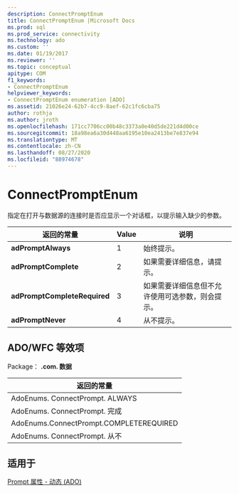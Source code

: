 ```yaml
---
description: ConnectPromptEnum
title: ConnectPromptEnum |Microsoft Docs
ms.prod: sql
ms.prod_service: connectivity
ms.technology: ado
ms.custom: ''
ms.date: 01/19/2017
ms.reviewer: ''
ms.topic: conceptual
apitype: COM
f1_keywords:
- ConnectPromptEnum
helpviewer_keywords:
- ConnectPromptEnum enumeration [ADO]
ms.assetid: 21026e24-62b7-4cc9-8aef-62c1fc6cba75
author: rothja
ms.author: jroth
ms.openlocfilehash: 171cc7706cc00b48c3373a0e40d5de221d4d00ce
ms.sourcegitcommit: 18a98ea6a30d448aa6195e10ea2413be7e837e94
ms.translationtype: MT
ms.contentlocale: zh-CN
ms.lasthandoff: 08/27/2020
ms.locfileid: "88974678"
---
```

# <a name="connectpromptenum"></a>ConnectPromptEnum
指定在打开与数据源的连接时是否应显示一个对话框，以提示输入缺少的参数。  
  
|返回的常量|Value|说明|  
|--------------|-----------|-----------------|  
|**adPromptAlways**|1|始终提示。|  
|**adPromptComplete**|2|如果需要详细信息，请提示。|  
|**adPromptCompleteRequired**|3|如果需要详细信息但不允许使用可选参数，则会提示。|  
|**adPromptNever**|4|从不提示。|  
  
## <a name="adowfc-equivalent"></a>ADO/WFC 等效项  
 Package： **.com. 数据**  
  
|返回的常量|  
|--------------|  
|AdoEnums. ConnectPrompt. ALWAYS|  
|AdoEnums. ConnectPrompt. 完成|  
|AdoEnums.ConnectPrompt.COMPLETEREQUIRED|  
|AdoEnums. ConnectPrompt. 从不|  
  
## <a name="applies-to"></a>适用于  
 [Prompt 属性 - 动态 (ADO)](./prompt-property-dynamic-ado.md)